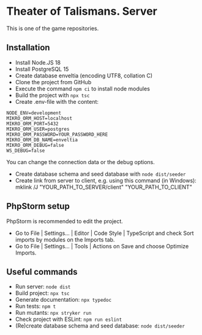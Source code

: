 Theater of Talismans. Server
============================
This is one of the game repositories.

Installation
------------
* Install Node.JS 18
* Install PostgreSQL 15
* Create database enveltia (encoding UTF8, collation C)
* Clone the project from GitHub
* Execute the command `npm ci` to install node modules
* Build the project with `npx tsc`
* Create .env-file with the content:
```
NODE_ENV=development
MIKRO_ORM_HOST=localhost
MIKRO_ORM_PORT=5432
MIKRO_ORM_USER=postgres
MIKRO_ORM_PASSWORD=YOUR_PASSWORD_HERE
MIKRO_ORM_DB_NAME=enveltia
MIKRO_ORM_DEBUG=false
WS_DEBUG=false
```
You can change the connection data or the debug options.
* Create database schema and seed database with `node dist/seeder`
* Create link from server to client, e.g. using this command (in Windows): mklink /J "YOUR_PATH_TO_SERVER/client" "YOUR_PATH_TO_CLIENT"

PhpStorm setup
------------
PhpStorm is recommended to edit the project.
* Go to File | Settings… | Editor | Code Style | TypeScript and check Sort imports by modules on the Imports tab.
* Go to File | Settings… | Tools | Actions on Save and choose Optimize Imports.

Useful commands
---------------
* Run server: `node dist`
* Build project: `npx tsc`
* Generate documentation: `npx typedoc`
* Run tests: `npm t`
* Run mutants: `npx stryker run`
* Check project with ESLint: `npm run eslint`
* (Re)create database schema and seed database: `node dist/seeder`